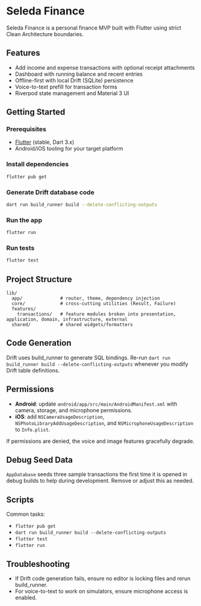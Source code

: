 # Seleda Finance

Seleda Finance is a personal finance MVP built with Flutter using strict Clean Architecture boundaries.

## Features
- Add income and expense transactions with optional receipt attachments
- Dashboard with running balance and recent entries
- Offline-first with local Drift (SQLite) persistence
- Voice-to-text prefill for transaction forms
- Riverpod state management and Material 3 UI

## Getting Started

### Prerequisites
- [Flutter](https://flutter.dev/docs/get-started/install) (stable, Dart 3.x)
- Android/iOS tooling for your target platform

### Install dependencies
```bash
flutter pub get
```

### Generate Drift database code
```bash
dart run build_runner build --delete-conflicting-outputs
```

### Run the app
```bash
flutter run
```

### Run tests
```bash
flutter test
```

## Project Structure
```
lib/
  app/              # router, theme, dependency injection
  core/             # cross-cutting utilities (Result, Failure)
  features/
    transactions/   # feature modules broken into presentation, application, domain, infrastructure, external
  shared/           # shared widgets/formatters
```

## Code Generation
Drift uses build_runner to generate SQL bindings. Re-run `dart run build_runner build --delete-conflicting-outputs` whenever you modify Drift table definitions.

## Permissions
- **Android**: update `android/app/src/main/AndroidManifest.xml` with camera, storage, and microphone permissions.
- **iOS**: add `NSCameraUsageDescription`, `NSPhotoLibraryAddUsageDescription`, and `NSMicrophoneUsageDescription` to `Info.plist`.

If permissions are denied, the voice and image features gracefully degrade.

## Debug Seed Data
`AppDatabase` seeds three sample transactions the first time it is opened in debug builds to help during development. Remove or adjust this as needed.

## Scripts
Common tasks:
- `flutter pub get`
- `dart run build_runner build --delete-conflicting-outputs`
- `flutter test`
- `flutter run`

## Troubleshooting
- If Drift code generation fails, ensure no editor is locking files and rerun build_runner.
- For voice-to-text to work on simulators, ensure microphone access is enabled.

